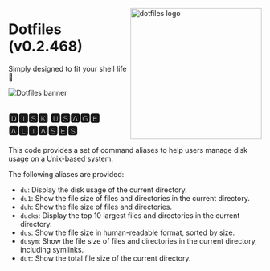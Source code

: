 <!-- markdownlint-disable MD033 MD041 -->

<img src="https://kura.pro/dotfiles/v2/images/logos/dotfiles.svg"
alt="dotfiles logo" width="261" align="right" />

<!-- markdownlint-enable MD033 MD041 -->

# Dotfiles (v0.2.468)

Simply designed to fit your shell life 🐚

![Dotfiles banner][banner]

## 🅳🅸🆂🅺 🆄🆂🅰🅶🅴 🅰🅻🅸🅰🆂🅴🆂

This code provides a set of command aliases to help users manage disk
usage on a Unix-based system.

The following aliases are provided:

- `du`: Display the disk usage of the current directory.
- `du1`: Show the file size of files and directories in the current
  directory.
- `duh`: Show the file size of files and directories.
- `ducks`: Display the top 10 largest files and directories in the
  current directory.
- `dus`: Show the file size in human-readable format, sorted by size.
- `dusym`: Show the file size of files and directories in the current
  directory, including symlinks.
- `dut`: Show the total file size of the current directory.

[banner]: https://kura.pro/dotfiles/v2/images/titles/title-dotfiles.svg
